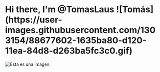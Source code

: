 <h1>Hi there, I'm @TomasLaus ![Tomás](https://user-images.githubusercontent.com/1303154/88677602-1635ba80-d120-11ea-84d8-d263ba5fc3c0.gif)</h1>


![Esta es una imagen](./media/linkedin-svgrepo-com.svg)
